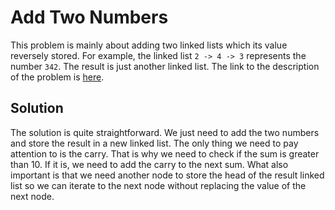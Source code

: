 # Add Two Numbers

This problem is mainly about adding two linked lists which its value reversely stored. For example, the linked list `2 -> 4 -> 3` represents the number `342`. 
The result is just another linked list. The link to the description of the problem is [here](https://leetcode.com/problems/add-two-numbers/description/).

## Solution

The solution is quite straightforward. We just need to add the two numbers and store the result in a new linked list. The only thing we need to pay attention to is the carry. That is why we need to check if the sum is greater than 10. If it is, we need to add the carry to the next sum. What also important is that we need another node to store the head of the result linked list so we can iterate to the next node without replacing the value of the next node.